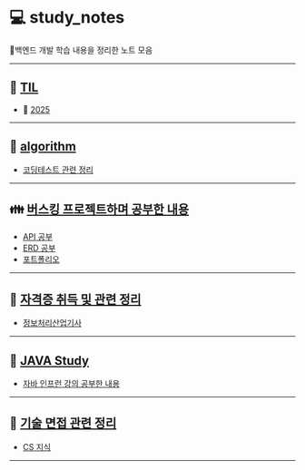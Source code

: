 # 💻 study_notes
📘백엔드 개발 학습 내용을 정리한 노트 모음

---

## 🔖 [TIL](/TIL)
- 📆 [2025](/TIL/2025)

---

## 🐣 [algorithm](/algorithm_notes)
- [코딩테스트 관련 정리](/algorithm_notes/코딩테스트하며_공부한_내용)

---

## 👪 [버스킹 프로젝트하며 공부한 내용](/busking_project_notes)
- [API 공부](/busking_project_notes/API_notes)
- [ERD 공부](/busking_project_notes/ERD_notes)
- [포트폴리오](/busking_project_notes/Portfolio)

---

## 🪪 [자격증 취득 및 관련 정리](/certificates_notes)
- [정보처리산업기사](/certificates_notes/정보처리산업기사)

---

## 🍪 [JAVA Study](/java_study_notes)
- [자바 인프런 강의 공부한 내용](/java_study_notes/Inflearn_Lecture)

---

## 🎤 [기술 면접 관련 정리](/tech_interview)
- [CS 지식](/tech_interview/Computer_Science)


---